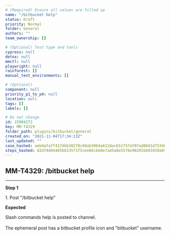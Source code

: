 ```yaml
---
# (Required) Ensure all values are filled up
name: "/bitbucket help"
status: Draft
priority: Normal
folder: General
authors: ""
team_ownership: []

# (Optional) Test type and tools
cypress: null
detox: null
mmctl: null
playwright: null
rainforest: []
manual_test_environments: []

# (Optional)
component: null
priority_p1_to_p4: null
location: null
tags: []
labels: []

# Do not change
id: 15984272
key: MM-T4329
folder_path: plugins/bitbucket/general
created_on: "2021-11-04T17:34:13Z"
last_updated: ""
case_hashed: aeb4afaff4174bb30278c60ab3064a612dacb51f57e597ad06d1d7534059705267dc38844e0df84bf483143554f9c9a6
steps_hashed: 82d74d04465b633571f5cee66cbb0e7a45a8e5576e98201b8d3458a6934e04d20f0f3b8b2874b54eda772dbe71718116
---
```


## MM-T4329: /bitbucket help

---

**Step 1**

1\. Post "/bitbucket help"

**Expected**

Slash commands help is posted to channel.\
\
The ephemeral post has a bitbucket profile icon and "bitbucket" username.
